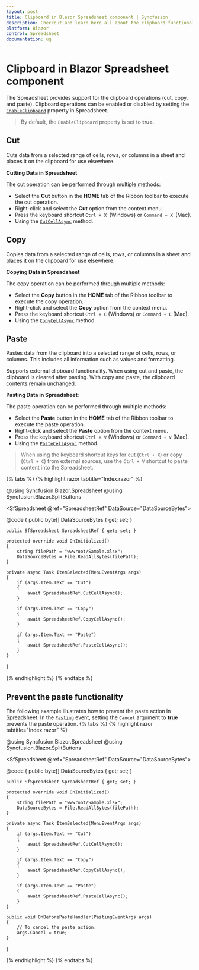 ```yaml
---
layout: post
title: Clipboard in Blazor Spreadsheet component | Syncfusion
description: Checkout and learn here all about the clipboard functionalities in the Syncfusion Blazor Spreadsheet component and more.
platform: Blazor
control: Spreadsheet
documentation: ug
---
```


# Clipboard in Blazor Spreadsheet component

The Spreadsheet provides support for the clipboard operations (cut, copy, and paste). Clipboard operations can be enabled or disabled by setting the [`EnableClipboard`](https://help.syncfusion.com/cr/blazor/Syncfusion.Blazor.Spreadsheet.SfSpreadsheet.html#Syncfusion_Blazor_Spreadsheet_SfSpreadsheet_EnableClipboard) property in Spreadsheet.

> By default, the `EnableClipboard` property is set to **true**.

## Cut

Cuts data from a selected range of cells, rows, or columns in a sheet and places it on the clipboard for use elsewhere.

**Cutting Data in Spreadsheet**

The cut operation can be performed through multiple methods:

* Select the **Cut** button in the **HOME** tab of the Ribbon toolbar to execute the cut operation.
* Right-click and select the **Cut** option from the context menu.
* Press the keyboard shortcut `Ctrl + X `(Windows) or `Command + X `(Mac).
* Using the [`CutCellAsync`](https://help.syncfusion.com/cr/blazor/Syncfusion.Blazor.Spreadsheet.SfSpreadsheet.html#Syncfusion_Blazor_Spreadsheet_SfSpreadsheet_CutCellAsync_System_String_) method.

## Copy

Copies data from a selected range of cells, rows, or columns in a sheet and places it on the clipboard for use elsewhere.

**Copying Data in Spreadsheet**

The copy operation can be performed through multiple methods:

* Select the **Copy** button in the **HOME** tab of the Ribbon toolbar to execute the copy operation.
* Right-click and select the **Copy** option from the context menu.
* Press the keyboard shortcut `Ctrl + C` (Windows) or `Command + C` (Mac).
* Using the [`CopyCellAsync`](https://help.syncfusion.com/cr/blazor/Syncfusion.Blazor.Spreadsheet.SfSpreadsheet.html#Syncfusion_Blazor_Spreadsheet_SfSpreadsheet_CopyCellAsync_System_String_) method.

## Paste

Pastes data from the clipboard into a selected range of cells, rows, or columns. This includes all information such as values and formatting.

Supports external clipboard functionality. When using cut and paste, the clipboard is cleared after pasting. With copy and paste, the clipboard contents remain unchanged.

**Pasting Data in Spreadsheet**:

The paste operation can be performed through multiple methods:

* Select the **Paste** button in the **HOME** tab of the Ribbon toolbar to execute the paste operation.
* Right-click and select the **Paste** option from the context menu.
* Press the keyboard shortcut `Ctrl + V` (Windows) or `Command + V` (Mac).
* Using the [`PasteCellAsync`](https://help.syncfusion.com/cr/blazor/Syncfusion.Blazor.Spreadsheet.SfSpreadsheet.html#Syncfusion_Blazor_Spreadsheet_SfSpreadsheet_PasteCellAsync_System_String_) method.

> When using the keyboard shortcut keys for cut (`Ctrl + X`) or copy (`Ctrl + C`) from external sources, use the `Ctrl + V` shortcut to paste content into the Spreadsheet.

{% tabs %}
{% highlight razor tabtitle="Index.razor" %}
 
@using Syncfusion.Blazor.Spreadsheet
@using Syncfusion.Blazor.SplitButtons

<SfDropDownButton Content="Clipboard">
    <DropDownMenuItems>
        <DropDownMenuItem Text="Copy"></DropDownMenuItem>
        <DropDownMenuItem Text="Cut"></DropDownMenuItem>
        <DropDownMenuItem Text="Paste"></DropDownMenuItem>
    </DropDownMenuItems>
    <DropDownButtonEvents ItemSelected="ItemSelected">
    </DropDownButtonEvents>
</SfDropDownButton>

<SfSpreadsheet @ref="SpreadsheetRef" DataSource="DataSourceBytes">
    <SpreadsheetRibbon></SpreadsheetRibbon>
</SfSpreadsheet>
 
@code {
    public byte[] DataSourceBytes { get; set; }

    public SfSpreadsheet SpreadsheetRef { get; set; }

    protected override void OnInitialized()
    {
        string filePath = "wwwroot/Sample.xlsx";
        DataSourceBytes = File.ReadAllBytes(filePath);
    }

    private async Task ItemSelected(MenuEventArgs args)
    {
        if (args.Item.Text == "Cut")
        {
            await SpreadsheetRef.CutCellAsync();
        }

        if (args.Item.Text == "Copy")
        {
            await SpreadsheetRef.CopyCellAsync();
        }

        if (args.Item.Text == "Paste")
        {
            await SpreadsheetRef.PasteCellAsync();
        } 
    }
}
 
{% endhighlight %}
{% endtabs %}

## Prevent the paste functionality

The following example illustrates how to prevent the paste action in Spreadsheet. In the [`Pasting`](https://help.syncfusion.com/cr/blazor/Syncfusion.Blazor.Spreadsheet.PastingEventArgs.html) event, setting the `Cancel` argument to **true** prevents the paste operation.
{% tabs %}
{% highlight razor tabtitle="Index.razor" %}
 
@using Syncfusion.Blazor.Spreadsheet
@using Syncfusion.Blazor.SplitButtons

<SfDropDownButton Content="Clipboard">
    <DropDownMenuItems>
        <DropDownMenuItem Text="Copy"></DropDownMenuItem>
        <DropDownMenuItem Text="Cut"></DropDownMenuItem>
        <DropDownMenuItem Text="Paste"></DropDownMenuItem>
    </DropDownMenuItems>
    <DropDownButtonEvents ItemSelected="ItemSelected">
    </DropDownButtonEvents>
</SfDropDownButton>

<SfSpreadsheet @ref="SpreadsheetRef" DataSource="DataSourceBytes">
    <SpreadsheetRibbon></SpreadsheetRibbon>
    <SpreadsheetEvents Pasting="OnBeforePasteHandler"></SpreadsheetEvents>
</SfSpreadsheet>
 
@code {
    public byte[] DataSourceBytes { get; set; }

    public SfSpreadsheet SpreadsheetRef { get; set; }

    protected override void OnInitialized()
    {
        string filePath = "wwwroot/Sample.xlsx";
        DataSourceBytes = File.ReadAllBytes(filePath);
    }

    private async Task ItemSelected(MenuEventArgs args)
    {
        if (args.Item.Text == "Cut")
        {
            await SpreadsheetRef.CutCellAsync();
        }

        if (args.Item.Text == "Copy")
        {
            await SpreadsheetRef.CopyCellAsync();
        }

        if (args.Item.Text == "Paste")
        {
            await SpreadsheetRef.PasteCellAsync();
        } 
    }

    public void OnBeforePasteHandler(PastingEventArgs args)
    {
        // To cancel the paste action.
        args.Cancel = true;
    }
}
 
{% endhighlight %}
{% endtabs %}